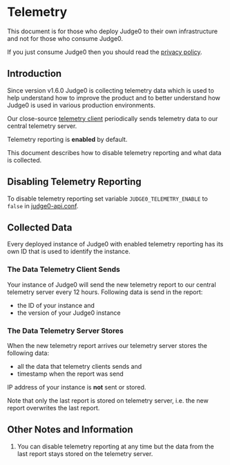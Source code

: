 # Telemetry
This document is for those who deploy Judge0 to their own infrastructure and not for those who consume Judge0.

If you just consume Judge0 then you should read the [privacy policy](PRIVACY_POLICY.md).

## Introduction
Since version v1.6.0 Judge0 is collecting telemetry data which is used to help understand how to improve the product and to better understand how Judge0 is used in various production environments.

Our close-source [telemetry client](bin/telemetry) periodically sends telemetry data to our central telemetry server.

Telemetry reporting is **enabled** by default.

This document describes how to disable telemetry reporting and what data is collected.

## Disabling Telemetry Reporting
To disable telemetry reporting set variable `JUDGE0_TELEMETRY_ENABLE` to `false` in [judge0-api.conf](judge0-api.conf).

## Collected Data
Every deployed instance of Judge0 with enabled telemetry reporting has its own ID that is used to identify the instance.

### The Data Telemetry Client Sends
Your instance of Judge0 will send the new telemetry report to our central telemetry server every 12 hours. Following data is send in the report:
- the ID of your instance and
- the version of your Judge0 instance

### The Data Telemetry Server Stores
When the new telemetry report arrives our telemetry server stores the following data:
- all the data that telemetry clients sends and
- timestamp when the report was send

IP address of your instance is **not** sent or stored.

Note that only the last report is stored on telemetry server, i.e. the new report overwrites the last report.

## Other Notes and Information
1. You can disable telemetry reporting at any time but the data from the last report stays stored on the telemetry server.